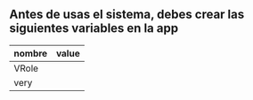 ## Antes de usas el sistema, debes crear las siguientes variables en la app

| nombre  | value |
| ------------- | ------------- |
| VRole  |   |
| very  |   |
